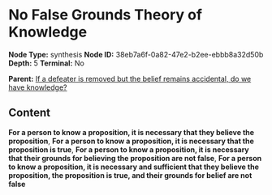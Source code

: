 # No False Grounds Theory of Knowledge

**Node Type:** synthesis
**Node ID:** 38eb7a6f-0a82-47e2-b2ee-ebbb8a32d50b
**Depth:** 5
**Terminal:** No

**Parent:** [If a defeater is removed but the belief remains accidental, do we have knowledge?](if-a-defeater-is-removed-but-the-belief-remains-accidental-do-we-have-knowledge-antithesis-feecb288-e972-4d8a-af76-7b59f2d17a74.md)

## Content

**For a person to know a proposition, it is necessary that they believe the proposition**, **For a person to know a proposition, it is necessary that the proposition is true**, **For a person to know a proposition, it is necessary that their grounds for believing the proposition are not false**, **For a person to know a proposition, it is necessary and sufficient that they believe the proposition, the proposition is true, and their grounds for belief are not false**
